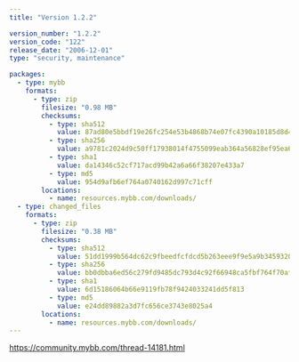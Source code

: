 ```yaml
---
title: "Version 1.2.2"

version_number: "1.2.2"
version_code: "122"
release_date: "2006-12-01"
type: "security, maintenance"

packages:
  - type: mybb
    formats:
      - type: zip
        filesize: "0.98 MB"
        checksums:
          - type: sha512
            value: 87ad80e5bbdf19e26fc254e53b4868b74e07fc4390a10185d8d4df8e7e8a4d511d7db88c21f5695dcef4b700bb53af36bd0d0070d31ae9173bab9579973b83ec
          - type: sha256
            value: a9781c2024d9c50ff17938014f4755099eab364a56828ef95ea641e3b91629c5
          - type: sha1
            value: da14346c52cf717acd99b42a6a66f38207e433a7
          - type: md5
            value: 954d9afb6ef764a0740162d997c71cff
        locations:
          - name: resources.mybb.com/downloads/
  - type: changed_files
    formats:
      - type: zip
        filesize: "0.38 MB"
        checksums:
          - type: sha512
            value: 51dd1999b564dc62c9fbeedfcfdcd5b263eee9f9e5a9b345932022a56c166a2201a6a337460d03b4bbab74fd6881fc60aa716a4c84fba5844b63a3e0d06413d9
          - type: sha256
            value: bb0dbba6ed56c279fd9485dc793d4c92f66948ca5fbf764f70afbff846321da0
          - type: sha1
            value: 6d15186064b66e9119fb78f9424033241dd5f813
          - type: md5
            value: e24dd89882a3d7fc656ce3743e8025a4
        locations:
          - name: resources.mybb.com/downloads/
---
```


<https://community.mybb.com/thread-14181.html>
